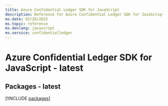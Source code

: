 ```yaml
---
title: Azure Confidential Ledger SDK for JavaScript
description: Reference for Azure Confidential Ledger SDK for JavaScript
ms.date: 03/28/2025
ms.topic: reference
ms.devlang: javascript
ms.service: confidentialledger
---
```

# Azure Confidential Ledger SDK for JavaScript - latest
## Packages - latest
[!INCLUDE [packages](confidential-ledger-index.md)]
